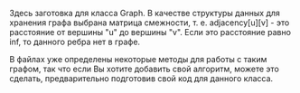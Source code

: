 Здесь заготовка для класса Graph. В качестве структуры данных
для хранения графа выбрана матрица смежности, т. е. adjacency[u][v] - 
это расстояние от вершины "u" до вершины "v". Если это расстояние равно inf,
то данного ребра нет в графе.

В файлах уже определены некоторые методы для работы с таким графом,
так что если Вы хотите добавить свой алгоритм, можете это сделать,
предварительно подготовив свой код для данного класса.
